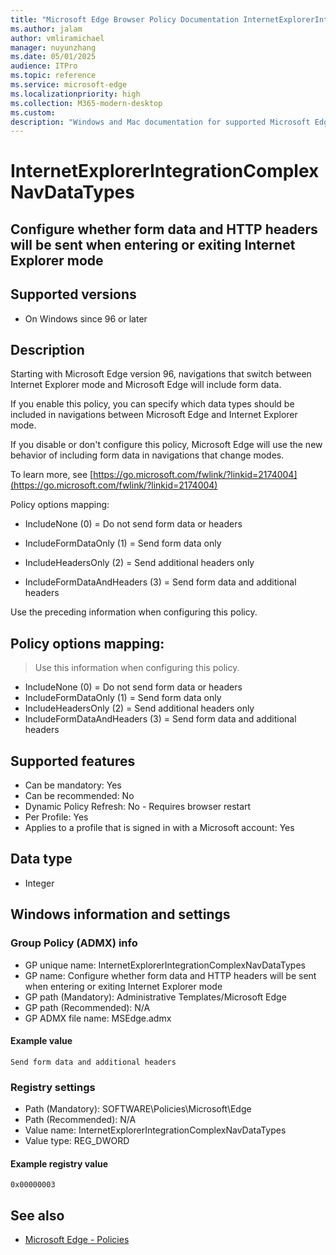 ```yaml
---
title: "Microsoft Edge Browser Policy Documentation InternetExplorerIntegrationComplexNavDataTypes"
ms.author: jalam
author: vmliramichael
manager: nuyunzhang
ms.date: 05/01/2025
audience: ITPro
ms.topic: reference
ms.service: microsoft-edge
ms.localizationpriority: high
ms.collection: M365-modern-desktop
ms.custom:
description: "Windows and Mac documentation for supported Microsoft Edge Browser policy: Configure whether form data and HTTP headers will be sent when entering or exiting Internet Explorer mode"
---
```


<!--THIS FILE IS AUTOMATICALLY GENERATED. MANUAL CHANGES WILL BE OVERWRITTEN.-->
<!--Please contact the Microsoft Edge Manageability team with any questions.-->

# InternetExplorerIntegrationComplexNavDataTypes

## Configure whether form data and HTTP headers will be sent when entering or exiting Internet Explorer mode


## Supported versions

- On Windows since 96 or later

## Description

Starting with Microsoft Edge version 96, navigations that switch between Internet Explorer mode and Microsoft Edge will include form data.

If you enable this policy, you can specify which data types should be included in navigations between Microsoft Edge and Internet Explorer mode.

If you disable or don't configure this policy, Microsoft Edge will use the new behavior of including form data in navigations that change modes.

To learn more, see [https://go.microsoft.com/fwlink/?linkid=2174004](https://go.microsoft.com/fwlink/?linkid=2174004)

Policy options mapping:

* IncludeNone (0) = Do not send form data or headers

* IncludeFormDataOnly (1) = Send form data only

* IncludeHeadersOnly (2) = Send additional headers only

* IncludeFormDataAndHeaders (3) = Send form data and additional headers

Use the preceding information when configuring this policy.

## Policy options mapping:
> Use this information when configuring this policy.

- IncludeNone (0) = Do not send form data or headers
- IncludeFormDataOnly (1) = Send form data only
- IncludeHeadersOnly (2) = Send additional headers only
- IncludeFormDataAndHeaders (3) = Send form data and additional headers

## Supported features

- Can be mandatory: Yes
- Can be recommended: No
- Dynamic Policy Refresh: No - Requires browser restart
- Per Profile: Yes
- Applies to a profile that is signed in with a Microsoft account: Yes

## Data type

- Integer

## Windows information and settings

### Group Policy (ADMX) info

- GP unique name: InternetExplorerIntegrationComplexNavDataTypes
- GP name: Configure whether form data and HTTP headers will be sent when entering or exiting Internet Explorer mode
- GP path (Mandatory): Administrative Templates/Microsoft Edge
- GP path (Recommended): N/A
- GP ADMX file name: MSEdge.admx

#### Example value

```
Send form data and additional headers
```

### Registry settings

- Path (Mandatory): SOFTWARE\Policies\Microsoft\Edge
- Path (Recommended): N/A
- Value name: InternetExplorerIntegrationComplexNavDataTypes
- Value type: REG_DWORD

#### Example registry value

```
0x00000003
```


## See also
- [Microsoft Edge - Policies](../microsoft-edge-policies.md)
